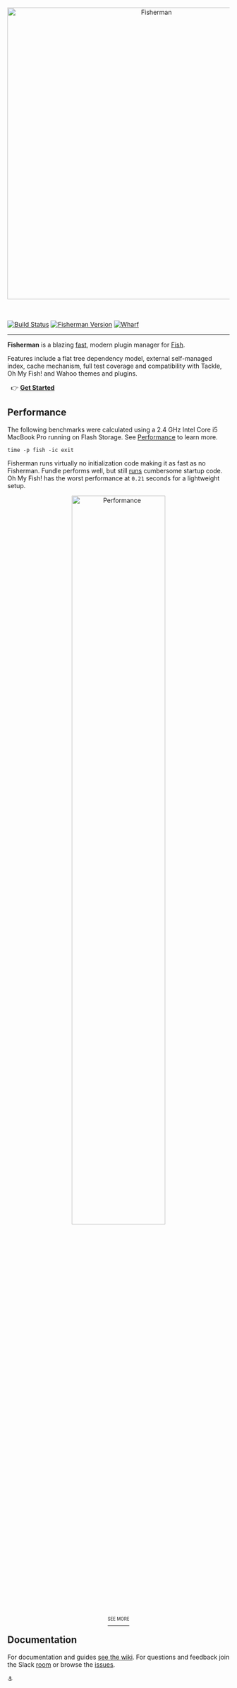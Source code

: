 <a name="fisherman"></a>

<p align="center">
    <br>
    <a href="http://fisherman.sh">
        <img
            alt="Fisherman"
            width=660px
            src="https://rawgit.com/fisherman/logo/master/fisherman-black-white.svg">
    </a>
    <br>
    <br>
    <br>
</p>

[![Build Status][travis-badge]][travis-link]
[![Fisherman Version][version-badge]][version-link]
[![Wharf][wharf-badge]][wharf-link]

<hr>

**Fisherman** is a blazing [fast](#performance), modern plugin manager for [Fish](http://fishshell.com/).

Features include a flat tree dependency model, external self-managed index, cache mechanism, full test coverage and compatibility with Tackle, Oh My Fish! and Wahoo themes and plugins.

&nbsp; :point_right: [**Get Started**][quickstart]

## Performance

The following benchmarks were calculated using a 2.4 GHz Intel Core i5 MacBook Pro running on Flash Storage. See [Performance][performance] to learn more.

```fish
time -p fish -ic exit
```

Fisherman runs virtually no initialization code making it as fast as no Fisherman. Fundle performs well, but still [runs][fundle] cumbersome startup code. Oh My Fish! has the worst performance at `0.21` seconds for a lightweight setup.

<p align="center">
    <a href="https://github.com/fisherman/fisherman/wiki/Performance">
        <img
            alt="Performance"
            width=65%
            src="https://cloud.githubusercontent.com/assets/8317250/12769643/c6e2db4e-ca5c-11e5-9f4e-7d90cd072063.png">
        <br>
        <sup><sup>SEE MORE</sup></sup>
    </a>
</p>

## Documentation

For documentation and guides [see the wiki][wiki]. For questions and feedback join the Slack [room][wharf-link] or browse the [issues][issues].

:anchor:

<!-- Header -->

[travis-link]:      https://travis-ci.org/fisherman/fisherman
[travis-badge]:     https://img.shields.io/travis/fisherman/fisherman.svg?style=flat-square
[version-badge]:    https://img.shields.io/badge/latest-v0.7.0-00B9FF.svg?style=flat-square
[version-link]:     https://github.com/fisherman/fisherman/releases
[wharf-link]:       https://fisherman-wharf.herokuapp.com/
[wharf-badge]:      https://img.shields.io/badge/slack-join%20the%20chat-00cc99.svg?style=flat-square

<!-- About -->

[fish]:             https://github.com/fish-shell/fish-shell
[quickstart]:       https://github.com/fisherman/fisherman/wiki/Quickstart-Guide

<!-- Performance -->

[fundle]:           https://github.com/tuvistavie/fundle/blob/master/functions/fundle.fish#L232
[performance]:      https://github.com/fisherman/fisherman/wiki/Performance

<!-- Documentation -->

[wiki]:             https://github.com/fisherman/fisherman/wiki
[issues]:           http://github.com/fisherman/fisherman/issues
